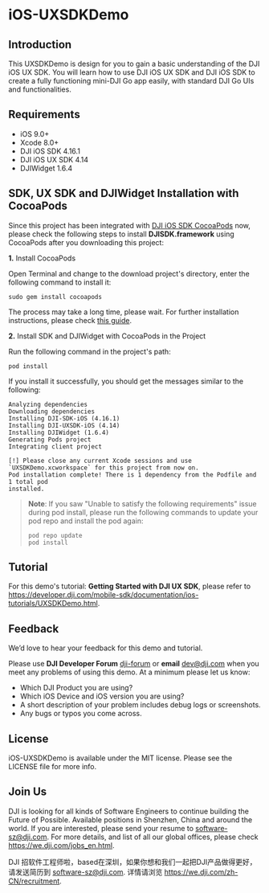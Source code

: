 # iOS-UXSDKDemo

## Introduction

This UXSDKDemo is design for you to gain a basic understanding of the DJI iOS UX SDK. You will learn how to use DJI iOS UX SDK and DJI iOS SDK to create a fully functioning mini-DJI Go app easily, with standard DJI Go UIs and functionalities.

## Requirements

 - iOS 9.0+
 - Xcode 8.0+
 - DJI iOS SDK 4.16.1
 - DJI iOS UX SDK 4.14
 - DJIWidget 1.6.4

## SDK, UX SDK and DJIWidget Installation with CocoaPods

Since this project has been integrated with [DJI iOS SDK CocoaPods](https://cocoapods.org/pods/DJI-SDK-iOS) now, please check the following steps to install **DJISDK.framework** using CocoaPods after you downloading this project:

**1.** Install CocoaPods

Open Terminal and change to the download project's directory, enter the following command to install it:

~~~
sudo gem install cocoapods
~~~

The process may take a long time, please wait. For further installation instructions, please check [this guide](https://guides.cocoapods.org/using/getting-started.html#getting-started).

**2.** Install SDK and DJIWidget with CocoaPods in the Project

Run the following command in the project's path:

~~~
pod install
~~~

If you install it successfully, you should get the messages similar to the following:

~~~
Analyzing dependencies
Downloading dependencies
Installing DJI-SDK-iOS (4.16.1)
Installing DJI-UXSDK-iOS (4.14)
Installing DJIWidget (1.6.4)
Generating Pods project
Integrating client project

[!] Please close any current Xcode sessions and use `UXSDKDemo.xcworkspace` for this project from now on.
Pod installation complete! There is 1 dependency from the Podfile and 1 total pod
installed.
~~~

> **Note**: If you saw "Unable to satisfy the following requirements" issue during pod install, please run the following commands to update your pod repo and install the pod again:
>
> ~~~
> pod repo update
> pod install
> ~~~

## Tutorial

For this demo's tutorial: **Getting Started with DJI UX SDK**, please refer to <https://developer.dji.com/mobile-sdk/documentation/ios-tutorials/UXSDKDemo.html>.

## Feedback

We’d love to hear your feedback for this demo and tutorial.

Please use **DJI Developer Forum** [dji-forum](https://forum.dji.com/forum-139-1.html?from=developer) or **email** [dev@dji.com](dev@dji.com) when you meet any problems of using this demo. At a minimum please let us know:

* Which DJI Product you are using?
* Which iOS Device and iOS version you are using?
* A short description of your problem includes debug logs or screenshots.
* Any bugs or typos you come across.

## License

iOS-UXSDKDemo is available under the MIT license. Please see the LICENSE file for more info.


## Join Us

DJI is looking for all kinds of Software Engineers to continue building the Future of Possible. Available positions in Shenzhen, China and around the world. If you are interested, please send your resume to <software-sz@dji.com>. For more details, and list of all our global offices, please check <https://we.dji.com/jobs_en.html>.

DJI 招软件工程师啦，based在深圳，如果你想和我们一起把DJI产品做得更好，请发送简历到 <software-sz@dji.com>.  详情请浏览 <https://we.dji.com/zh-CN/recruitment>.
